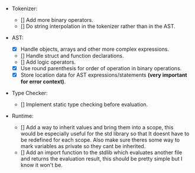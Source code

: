 - Tokenizer:
    - [] Add more binary operators.
    - [] Do string interpolation in the tokenizer rather than in the AST.

- AST:
    - [x] Handle objects, arrays and other more complex expressions.
    - [] Handle struct and function declarations.
    - [] Add logic operators.
    - [x] Use round parenthesis for order of operation in binary operations.
    - [x] Store location data for AST expressions/statements **(very important for error context)**.

- Type Checker:
    - [] Implement static type checking before evaluation.

- Runtime:
    - [] Add a way to inherit values and bring them into a scope, this would be especially useful for the std library so that It doesnt have to be redefined for each scope. Also make sure theres some way to mark variables as private so they cant be inherited.
    - [] Add an import function to the stdlib which evaluates another file and returns the evaluation result, this should be pretty simple but I know it won't be. 